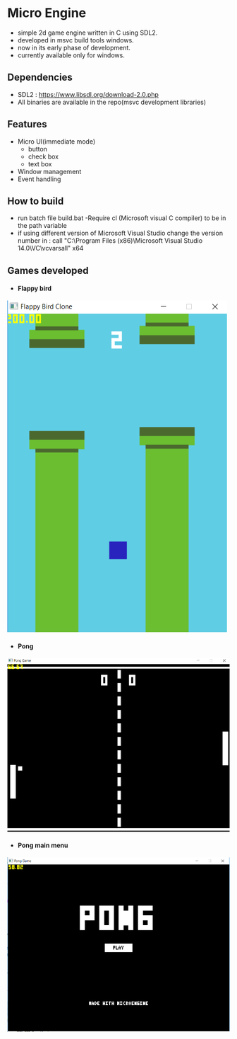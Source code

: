# Micro Engine
- simple 2d game engine written in C using SDL2.
- developed in msvc build tools windows.
- now in its early phase of development.
- currently available only for windows.

## Dependencies
- SDL2  : https://www.libsdl.org/download-2.0.php
- All binaries are available in the repo(msvc development libraries)

## Features
- Micro UI(immediate mode)
  - button
  - check box
  - text box
- Window management
- Event handling

## How to build
- run batch file build.bat
-Require cl (Microsoft visual C compiler) to be in the path variable
- if using different version of Microsoft Visual Studio change the version number in :
  call "C:\Program Files (x86)\Microsoft Visual Studio 14.0\VC\vcvarsall" x64


## Games developed
- #### Flappy bird
![flappy](screenshots/flappybird_ingame.png)
- #### Pong
![pong](screenshots/pong_ingame.png)
- #### Pong main menu
![pong_menu](screenshots/pong_menu.png)
